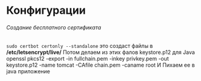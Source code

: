 # Конфигурации

###### Создание бесплатного сертификата

`sudo certbot certonly --standalone`
это создаст файлы в **/etc/letsencrypt/live/<domain>**
Потом делаем из этих фалов keystore.p12 для Java
openssl pkcs12 -export -in fullchain.pem -inkey privkey.pem -out keystore.p12 -name tomcat -CAfile chain.pem -caname root
И Пихаем ее в java приложение
